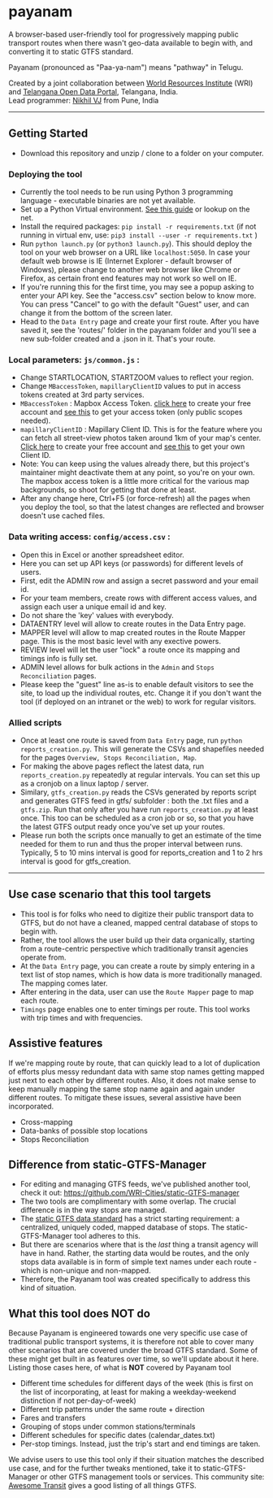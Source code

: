 # payanam

A browser-based user-friendly tool for progressively mapping public transport routes when there wasn't geo-data available to begin with, and converting it to static GTFS standard.

Payanam (pronounced as "Paa-ya-nam") means "pathway" in Telugu.

Created by a joint collaboration between [World Resources Institute](https://www.wri-india.org/our-work/topics/cities-transport) (WRI) and [Telangana Open Data Portal](https://www.data.telangana.gov.in/), Telangana, India.   
Lead programmer: [Nikhil VJ](https://github.com/answerquest) from Pune, India

----

## Getting Started
- Download this repository and unzip / clone to a folder on your computer.


### Deploying the tool
- Currently the tool needs to be run using Python 3 programming language - executable binaries are not yet available.
- Set up a Python Virtual environment. [See this guide](https://github.com/WRI-Cities/static-GTFS-manager/wiki/Running-on-Ubuntu-OS#b-using-a-python-36-virtual-environment) or lookup on the net.
- Install the required packages: `pip install -r requirements.txt` (if not running in virtual env, use: `pip3 install --user -r requirements.txt` )
- Run `python launch.py` (or `python3 launch.py`). This should deploy the tool on your web browser on a URL like `localhost:5050`. In case your default web browse is IE (Internet Explorer - default browser of Windows), please change to another web browser like Chrome or Firefox, as certain front end features may not work so well on IE.
- If you're running this for the first time, you may see a popup asking to enter your API key. See the "access.csv" section below to know more. You can press "Cancel" to go with the default "Guest" user, and can change it from the bottom of the screen later.
- Head to the `Data Entry` page and create your first route. After you have saved it, see the 'routes/' folder in the payanam folder and you'll see a new sub-folder created and a .json in it. That's your route.


### Local parameters: `js/common.js` :
- Change STARTLOCATION, STARTZOOM values to reflect your region.
- Change `MBaccessToken`, `mapillaryClientID` values to put in access tokens created at 3rd party services.
- `MBaccessToken` : Mapbox Access Token. [click here](https://account.mapbox.com/auth/signup/?route-to=%22/%22) to create your free account and [see this](https://docs.mapbox.com/help/how-mapbox-works/access-tokens/#creating-and-managing-access-tokens) to get your access token (only public scopes needed).
- `mapillaryClientID` : Mapillary Client ID. This is for the feature where you can fetch all street-view photos taken around 1km of your map's center. [Click here](https://www.mapillary.com/app/?signup=true) to create your free account and [see this](https://www.mapillary.com/app/settings/developers) to get your own Client ID.
- Note: You can keep using the values already there, but this project's maintainer might deactivate them at any point, so you're on your own. The mapbox access token is a little more critical for the various map backgrounds, so shoot for getting that done at least.
- After any change here, Ctrl+F5 (or force-refresh) all the pages when you deploy the tool, so that the latest changes are reflected and browser doesn't use cached files.


### Data writing access: `config/access.csv` : 
- Open this in Excel or another spreadsheet editor. 
- Here you can set up API keys (or passwords) for different levels of users. 
- First, edit the ADMIN row and assign a secret password and your email id.
- For your team members, create rows with different access values, and assign each user a unique email id and key.
- Do not share the 'key' values with everybody.
- DATAENTRY level will allow to create routes in the Data Entry page.
- MAPPER level will allow to map created routes in the Route Mapper page. This is the most basic level with any exective powers.
- REVIEW level will let the user "lock" a route once its mapping and timings info is fully set.
- ADMIN level allows for bulk actions in the `Admin` and `Stops Reconciliation` pages.
- Please keep the "guest" line as-is to enable default visitors to see the site, to load up the individual routes, etc. Change it if you don't want the tool (if deployed on an intranet or the web) to work for regular visitors.



### Allied scripts
- Once at least one route is saved from `Data Entry` page, run `python reports_creation.py`. This will generate the CSVs and shapefiles needed for the pages `Overview, Stops Reconciliation, Map`.
- For making the above pages reflect the latest data, run `reports_creation.py` repeatedly at regular intervals. You can set this up as a cronjob on a linux laptop / server.
- Similary, `gtfs_creation.py` reads the CSVs generated by reports script and generates GTFS feed in gtfs/ subfolder : both the .txt files and a `gtfs.zip`. Run that only after you have run `reports_creation.py` at least once. This too can be scheduled as a cron job or so, so that you have the latest GTFS output ready once you've set up your routes.
- Please run both the scripts once manually to get an estimate of the time needed for them to run and thus the proper interval between runs. Typically, 5 to 10 mins interval is good for reports_creation and 1 to 2 hrs interval is good for gtfs_creation.

------

## Use case scenario that this tool targets
- This tool is for folks who need to digitize their public transport data to GTFS, but do not have a cleaned, mapped central database of stops to begin with.
- Rather, the tool allows the user build up their data organically, starting from a route-centric perspective which traditionally transit agencies operate from.
- At the `Data Entry` page, you can create a route by simply entering in a text list of stop names, which is how data is more traditionally managed. The mapping comes later.
- After entering in the data, user can use the `Route Mapper` page to map each route.
- `Timings` page enables one to enter timings per route. This tool works with trip times and with frequencies.

## Assistive features
If we're mapping route by route, that can quickly lead to a lot of duplication of efforts plus messy redundant data with same stop names getting mapped just next to each other by different routes. Also, it does not make sense to keep manually mapping the same stop name again and again under different routes. To mitigate these issues, several assistive have been incorporated.
- Cross-mapping
- Data-banks of possible stop locations
- Stops Reconciliation


## Difference from static-GTFS-Manager 
- For editing and managing GTFS feeds, we've published another tool, check it out: https://github.com/WRI-Cities/static-GTFS-manager
- The two tools are complimentary with some overlap. The crucial difference is in the way stops are managed.
- The [static GTFS data standard](https://github.com/google/transit/blob/master/gtfs/spec/en/reference.md) has a strict starting requirement: a centralized, uniquely coded, mapped database of stops. The static-GTFS-Manager tool adheres to this.
- But there are scenarios where that is the *last* thing a transit agency will have in hand. Rather, the starting data would be routes, and the only stops data available is in form of simple text names under each route - which is non-unique and non-mapped.
- Therefore, the Payanam tool was created specifically to address this kind of situation.


## What this tool does NOT do
Because Payanam is engineered towards one very specific use case of traditional public transport systems, it is therefore not able to cover many other scenarios that are covered under the broad GTFS standard. Some of these might get built in as features over time, so we'll update about it here. Listing those cases here, of what is **NOT** covered by Payanam tool
- Different time schedules for different days of the week (this is first on the list of incorporating, at least for making a weekday-weekend distinction if not per-day-of-week)
- Different trip patterns under the same route + direction
- Fares and transfers
- Grouping of stops under common stations/terminals
- Different schedules for specific dates (calendar_dates.txt)
- Per-stop timings. Instead, just the trip's start and end timings are taken.

We advise users to use this tool only if their situation matches the described use case, and for the further tweaks mentioned, take it to static-GTFS-Manager or other GTFS management tools or services. This community site: [Awesome Transit](https://github.com/CUTR-at-USF/awesome-transit) gives a good listing of all things GTFS.
